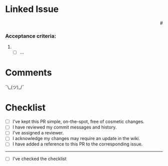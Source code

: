 # Linked Issue

<Put here a reference to the issue this PR relates to and which requirements it tackles>

<p align="right">#</p>

### Acceptance criteria:

1. - [ ] ...

# Comments

<Additional comments or screenshots to attach>

¯\\\_(ツ)\_/¯

# Checklist

- [ ] I've kept this PR simple, on-the-spot, free of cosmetic changes.
- [ ] I have reviewed my commit messages and history.
- [ ] I've assigned a reviewer.
- [ ] I acknowledge my changes may require an update in the wiki.
- [ ] I have added a reference to this PR to the corresponding issue.

---

- [ ] I've checked the checklist
